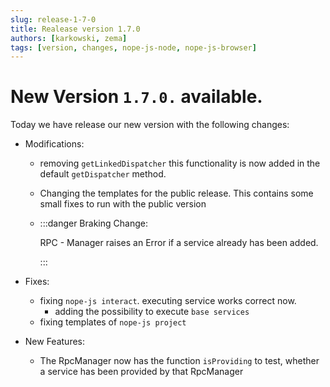 ```yaml
---
slug: release-1-7-0
title: Realease version 1.7.0
authors: [karkowski, zema]
tags: [version, changes, nope-js-node, nope-js-browser]
---
```


# New Version `1.7.0.` available.

Today we have release our new version with the following changes:

- Modifications:
  - removing `getLinkedDispatcher` this functionality is now added in the default `getDispatcher` method.
  - Changing the templates for the public release. This contains some small fixes to run with the public version
  - :::danger Braking Change:

    RPC - Manager raises an Error if a service already has been added.

    :::
  
- Fixes:
  - fixing `nope-js interact`. executing service works correct now.
    - adding the possibility to execute `base services`
  - fixing templates of `nope-js project`

- New Features:
  - The RpcManager now has the function `isProviding` to test, whether a service has been provided by that RpcManager